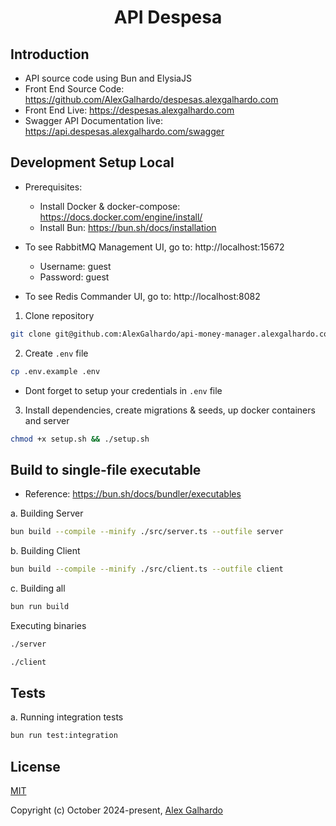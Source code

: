 <h1 align="center">API Despesa</h1>

## Introduction

- API source code using Bun and ElysiaJS
- Front End Source Code: <https://github.com/AlexGalhardo/despesas.alexgalhardo.com>
- Front End Live: <https://despesas.alexgalhardo.com>
- Swagger API Documentation live: <https://api.despesas.alexgalhardo.com/swagger>

## Development Setup Local

- Prerequisites:
   - Install Docker & docker-compose: <https://docs.docker.com/engine/install/>
   - Install Bun: <https://bun.sh/docs/installation>

- To see RabbitMQ Management UI, go to: http://localhost:15672
   - Username: guest
   - Password: guest

- To see Redis Commander UI, go to: http://localhost:8082

1. Clone repository
```bash
git clone git@github.com:AlexGalhardo/api-money-manager.alexgalhardo.com.git
```

2. Create `.env` file
```bash
cp .env.example .env
```
- Dont forget to setup your credentials in `.env` file

3. Install dependencies, create migrations & seeds, up docker containers and server
```bash
chmod +x setup.sh && ./setup.sh
```

## Build to single-file executable

- Reference: <https://bun.sh/docs/bundler/executables>

a. Building Server
```bash
bun build --compile --minify ./src/server.ts --outfile server
```

b. Building Client
```bash
bun build --compile --minify ./src/client.ts --outfile client
```

c. Building all
```bash
bun run build
```

Executing binaries
```bash
./server
```

```bash
./client
```

## Tests

a. Running integration tests
```bash
bun run test:integration
```

## License

[MIT](http://opensource.org/licenses/MIT)

Copyright (c) October 2024-present, [Alex Galhardo](https://github.com/AlexGalhardo)
